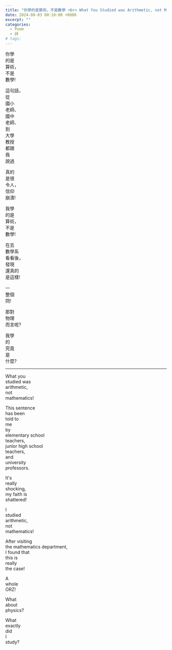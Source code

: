 ```yaml
---
title: "你學的是算術，不是數學 <br> What You Studied was Arithmetic, not Mathematics"
date: 2024-08-03 00:10:00 +0800
excerpt: ""
categories:
  - Poem
  - 詩
# tags:
---
```


你學  
的是  
算術，  
不是  
數學!

這句話，  
從  
國小  
老師、  
國中  
老師、  
到  
大學  
教授  
都跟  
我  
說過

真的  
是很  
令人，  
信仰  
崩潰!

我學  
的是  
算術，  
不是  
數學!

在去  
數學系  
看看後，  
發現  
還真的  
是這樣!

一  
整個  
冏!

那對  
物理  
而言呢?

我學  
的  
究竟  
是  
什麼?

---

What you  
studied was  
arithmetic,  
not  
mathematics!

This sentence  
has been  
told to  
me  
by  
elementary school  
teachers,  
junior high school  
teachers,  
and  
university  
professors.

It's  
really  
shocking,  
my faith is  
shattered!

I  
studied  
arithmetic,  
not  
mathematics!

After visiting  
the mathematics department,  
I found that  
this is  
really  
the case!

A  
whole  
ORZ!

What  
about  
physics?

What  
exactly  
did  
I  
study?
